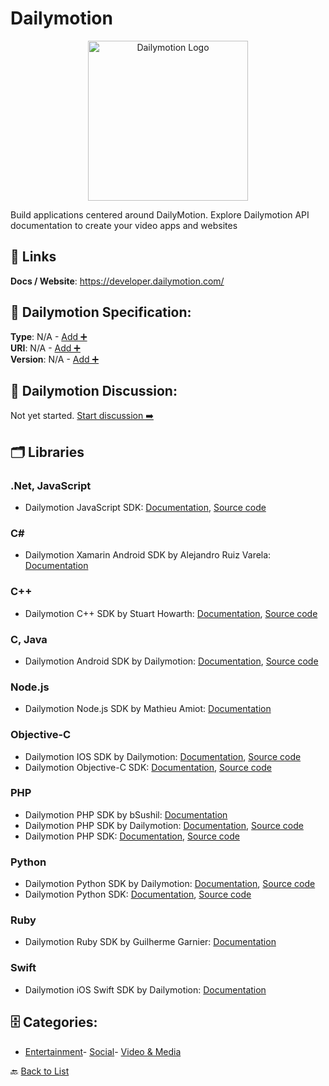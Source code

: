 # Dailymotion
<p align="center">
    <img width="256" src="https://raw.githubusercontent.com/apis-list/apis-list/main/apis/dailymotion/logo_256x256.png" alt="Dailymotion Logo"/>
</p>
Build applications centered around DailyMotion. Explore Dailymotion API documentation to create your video apps and websites

##  🔗 Links
**Docs / Website**: https://developer.dailymotion.com/

## 🧬 Dailymotion Specification:
**Type**: N/A - [Add ➕](https://github.com/apis-list/apis-list/edit/main/apis.yaml#L4519)  
**URI**: N/A - [Add ➕](https://github.com/apis-list/apis-list/edit/main/apis.yaml#L4519)  
**Version**: N/A - [Add ➕](https://github.com/apis-list/apis-list/edit/main/apis.yaml#L4519)

## 💬 Dailymotion Discussion:
Not yet started. [Start discussion ➡️](https://github.com/apis-list/apis-list/discussions/new)

## 🗂️ Libraries
### .Net, JavaScript
- Dailymotion JavaScript SDK: [Documentation](http://developer.dailymotion.com/documentation#sdk-javascript), [Source code](https://github.com/dailymotion/dailymotion-sdk-js)
### C#
- Dailymotion Xamarin Android SDK by Alejandro Ruiz Varela: [Documentation](https://github.com/AlejandroRuiz/Xamarin-Dailymotion-Android)
### C++
- Dailymotion C++ SDK by Stuart Howarth: [Documentation](http://marxoft.co.uk/doc/qdailymotion/index.html), [Source code](https://github.com/marxoft/qdailymotion)
### C, Java
- Dailymotion Android SDK by Dailymotion: [Documentation](https://developer.dailymotion.com/tools/sdks#sdk-android), [Source code](https://developer.dailymotion.com/tools/sdks#sdk-android)
### Node.js
- Dailymotion Node.js SDK by Mathieu Amiot: [Documentation](https://github.com/OtaK/dailymotion-sdk-node)
### Objective-C
- Dailymotion IOS SDK by Dailymotion: [Documentation](https://developer.dailymotion.com/tools/sdks#sdk-objective-c), [Source code](https://github.com/dailymotion/dailymotion-player-sdk-ios)
- Dailymotion Objective-C SDK: [Documentation](http://dailymotion.github.io/dailymotion-sdk-objc/html/index.html), [Source code](https://github.com/dailymotion/dailymotion-sdk-objc)
### PHP
- Dailymotion PHP SDK by bSushil: [Documentation](https://github.com/bSushil/dailymotion)
- Dailymotion PHP SDK by Dailymotion: [Documentation](https://developer.dailymotion.com/tools/sdks#sdk-php), [Source code](https://github.com/dailymotion/dailymotion-sdk-php)
- Dailymotion PHP SDK: [Documentation](http://developer.dailymotion.com/documentation#sdk-php), [Source code](https://github.com/dailymotion/dailymotion-sdk-php)
### Python
- Dailymotion Python SDK by Dailymotion: [Documentation](https://developer.dailymotion.com/tools/sdks#sdk-python), [Source code](https://github.com/dailymotion/dailymotion-sdk-python)
- Dailymotion Python SDK: [Documentation](http://developer.dailymotion.com/documentation#sdk-python), [Source code](https://github.com/dailymotion/dailymotion-sdk-python)
### Ruby
- Dailymotion Ruby SDK by Guilherme Garnier: [Documentation](https://github.com/ggarnier/dailymotion-api-client)
### Swift
- Dailymotion iOS Swift SDK by Dailymotion: [Documentation](https://github.com/dailymotion/dailymotion-swift-player-sdk-ios)


## 🗄️ Categories:
- [Entertainment](https://github.com/apis-list/apis-list#entertainment-)- [Social](https://github.com/apis-list/apis-list#social-)- [Video & Media](https://github.com/apis-list/apis-list#video--media-)

🔙  [Back to List](https://github.com/apis-list/apis-list)
